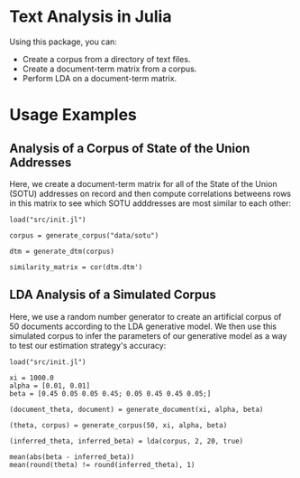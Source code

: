 # Text Analysis in Julia

Using this package, you can:

* Create a corpus from a directory of text files.
* Create a document-term matrix from a corpus.
* Perform LDA on a document-term matrix.

# Usage Examples

## Analysis of a Corpus of State of the Union Addresses
Here, we create a document-term matrix for all of the State of the Union (SOTU) addresses on record and then compute correlations betweens rows in this matrix to see which SOTU adddresses are most similar to each other:

    load("src/init.jl")
    
    corpus = generate_corpus("data/sotu")
    
    dtm = generate_dtm(corpus)

    similarity_matrix = cor(dtm.dtm')

## LDA Analysis of a Simulated Corpus

Here, we use a random number generator to create an artificial corpus of 50 documents according to the LDA generative model. We then use this simulated corpus to infer the parameters of our generative model as a way to test our estimation strategy's accuracy:

    load("src/init.jl")
    
    xi = 1000.0
    alpha = [0.01, 0.01]
    beta = [0.45 0.05 0.05 0.45; 0.05 0.45 0.45 0.05;]
    
    (document_theta, document) = generate_document(xi, alpha, beta)
    
    (theta, corpus) = generate_corpus(50, xi, alpha, beta)
    
    (inferred_theta, inferred_beta) = lda(corpus, 2, 20, true)
    
    mean(abs(beta - inferred_beta))
    mean(round(theta) != round(inferred_theta), 1)
